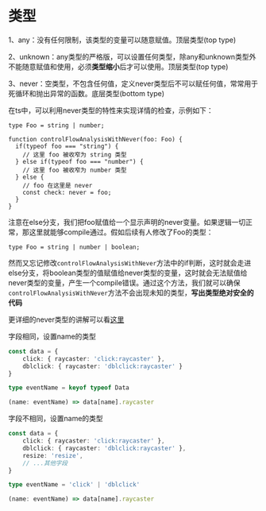 # 类型

1、any：没有任何限制，该类型的变量可以随意赋值。顶层类型(top type)

2、unknown：any类型的严格版，可以设置任何类型，除any和unknown类型外不能随意赋值和使用，必须**类型缩小**后才可以使用。顶层类型(top type)

3、never：空类型，不包含任何值，定义never类型后不可以赋任何值，常常用于死循环和抛出异常的函数。底层类型(bottom type)


在ts中，可以利用never类型的特性来实现详情的检查，示例如下：
```
type Foo = string | number;

function controlFlowAnalysisWithNever(foo: Foo) {
  if(typeof foo === "string") {
    // 这里 foo 被收窄为 string 类型
  } else if(typeof foo === "number") {
    // 这里 foo 被收窄为 number 类型
  } else {
    // foo 在这里是 never
    const check: never = foo;
  }
}
```
注意在else分支，我们把foo赋值给一个显示声明的never变量。如果逻辑一切正常，那这里就能够compile通过。假如后续有人修改了Foo的类型：
```
type Foo = string | number | boolean;
```
然而又忘记修改`controlFlowAnalysisWithNever`方法中的if判断，这时就会走进else分支，将boolean类型的值赋值给never类型的变量，这时就会无法赋值给never类型的变量，产生一个compile错误。通过这个方法，我们就可以确保`controlFlowAnalysisWithNever`方法不会出现未知的类型，**写出类型绝对安全的代码**

更详细的never类型的讲解可以看[这里](https://cloud.tencent.com/developer/article/1594872)



<!-- ## 类型保护

使用类型保护来判断对象的类型

1、 in 关键字

使用 in 关键字来区分 User 和 Admin 类型的对象。对于 User 类型的对象，我们输出 occupation 属性；对于 Admin 类型的对象，我们输出 role 属性。

```
// 更新 logPerson 函数以处理 User 和 Admin 类型
export function logPerson(person: Person) {
    if ('occupation' in person) {
        console.log(` - ${person.name}, ${person.age}, ${person.occupation}`);
    } else if ('role' in person) {
        console.log(` - ${person.name}, ${person.age}, ${person.role}`);
    }
}
```

2、is 关键字

使用 is 关键字来定义类型谓词（type predicates），这是一种类型保护的机制。类型谓词是一种特殊的返回值类型，用于在函数中进行类型保护

```
export function isAdmin(person: Person): person is Admin {
    return person.type === 'admin';
}

export function isUser(person: Person): person is User {
    return person.type === 'user';
}

// 更新 logPerson 函数以处理 User 和 Admin 类型
export function logPerson(person: Person) {
    let additionalInformation: string = '';
    if (isAdmin(person)) {
        additionalInformation = person.role;
    } else if (isUser(person)) {
        additionalInformation = person.occupation;
    }
    console.log(` - ${person.name}, ${person.age}, ${additionalInformation}`);
}
``` -->


字段相同，设置name的类型
```typescript
const data = { 
    click: { raycaster: 'click:raycaster' }, 
    dblclick: { raycaster: 'dblclick:raycaster' } 
}

type eventName = keyof typeof Data

(name: eventName) => data[name].raycaster
```

字段不相同，设置name的类型
```typescript
const data = { 
    click: { raycaster: 'click:raycaster' }, 
    dblclick: { raycaster: 'dblclick:raycaster' }, 
    resize: 'resize',
    // ...其他字段
}

type eventName = 'click' | 'dblclick'

(name: eventName) => data[name].raycaster
```
